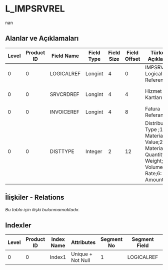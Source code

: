 # L_IMPSRVREL

nan

## Alanlar ve Açıklamaları

| Level | Product ID | Field Name | Field Type | Field Size | Field Offset | Türkçe Açıklama | Expression |
| ----- | ---------- | ---------- | ---------- | ---------- | ------------ | --------------- | ---------- |
| 0 | 0 | LOGICALREF | Longint | 4 | 0 | IMPSRVREL Logical Reference | IMPSRVREL Logical Reference |
| 0 | 0 | SRVCRDREF | Longint | 4 | 4 | Hizmet Kartları Ref. | Service Cards Reference |
| 0 | 0 | INVOICEREF | Longint | 4 | 8 | Fatura Referansı | Invoices Reference |
| 0 | 0 | DISTTYPE | Integer | 2 | 12 | Distribution Type ;1: Material Value;2: Material Quantity;3: Weight;4: Volume;5: Rate;6: Amount03 | Distribution Type ;1: Material Value;2: Material Quantity;3: Weight;4: Volume;5: Rate;6: Amount03 |

## İlişkiler - Relations

*Bu tablo için ilişki bulunmamaktadır.*

## Indexler

| Level | Product ID | Index Name | Attributes | Segment No | Segment Field | Sense |
| ----- | ---------- | ---------- | ---------- | ---------- | ------------- | ----- |
| 0 | 0 | Index1 | Unique + Not Null | 1 | LOGICALREF | Ascending |
